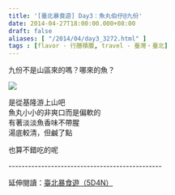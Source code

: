 ```yaml
---
title: '[臺北暴食遊] Day3：魚丸伯仔@九份'
date: 2014-04-27T18:00:00.000+08:00
draft: false
aliases: [ "/2014/04/day3_3272.html" ]
tags : [flavor - 行膳積腹, travel - 臺灣・臺北]
---
```


九份不是山區來的嗎？哪來的魚？  

![](/images/taipei3f.jpg)

是從基隆游上山吧  
魚丸小小的非爽口而是偏軟的  
有著淡淡魚香味不帶腥  
湯底較清，但鹹了點  
  
也算不錯吃的呢  
  
\-----------------------------------------------  
  
延伸閱讀：[臺北暴食遊（5D4N）](https://hidie.net/taipei5d4n/)
